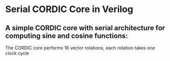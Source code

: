 # Serial CORDIC Core in Verilog
## A simple CORDIC core with serial architecture for computing sine and cosine functions:
The CORDIC core performs 16 vector rotations, each rotation takes one clock cycle
